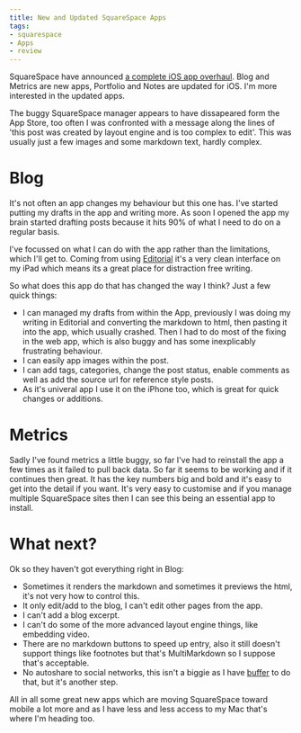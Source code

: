 ```yaml
---
title: New and Updated SquareSpace Apps
tags:
- squarespace
- Apps
- review
---
```


SquareSpace have announced [a complete iOS app overhaul](http://blog.squarespace.com/blog/a-complete-ios-app-overhaul). Blog and Metrics are new apps, Portfolio and Notes are updated for iOS. I'm more interested in the updated apps.

The buggy SquareSpace manager appears to have dissapeared form the App Store, too often I was confronted with a message along the lines of 'this post was created by layout engine and is too complex to edit'. This was usually just a few images and some markdown text, hardly complex.

# Blog

It's not often an app changes my behaviour but this one has. I've started putting my drafts in the app and writing more. As soon I opened the app my brain started drafting posts because it hits 90% of what I need to do on a regular basis.

I've focussed on what I can do with the app rather than the limitations, which I'll get to. Coming from using [Editorial](http://omz-software.com/editorial/) it's a very clean interface on my iPad which means its a great place for distraction free writing.

So what does this app do that has changed the way I think? Just a few quick things:

* I can managed my drafts from within the App, previously I was doing my writing in Editorial and converting the markdown to html, then pasting it into the app, which usually crashed. Then I had to do most of the fixing in the web app, which is also buggy and has some inexplicably frustrating behaviour.
* I can easily app images within the post.
* I can add tags, categories, change the post status, enable comments as well as add the source url for reference style posts.
* As it's univeral app I use it on the iPhone too, which is great for quick changes or additions.

# Metrics

Sadly I've found metrics a little buggy, so far I've had to reinstall the app a few times as it failed to pull back data. So far it seems to be working and if it continues then great. It has the key numbers big and bold and it's easy to get into the detail if you want. It's very easy to customise and if you manage multiple SquareSpace sites then I can see this being an essential app to install.

# What next?

Ok so they haven't got everything right in Blog:

* Sometimes it renders the markdown and sometimes it previews the html, it's not very how to control this.
* It only edit/add to the blog, I can't edit other pages from the app.
* I can't add a blog excerpt.
* I can't do some of the more advanced layout engine things, like embedding video.
* There are no markdown buttons to speed up entry, also it still doesn't support things like footnotes but that's MultiMarkdown so I suppose that's acceptable.
* No autoshare to social networks, this isn't a biggie as I have [buffer](http://bufferapp.com) to do that, but it's another step.

All in all some great new apps which are moving SquareSpace toward mobile a lot more and as I have less and less access to my Mac that's where I'm heading too.
